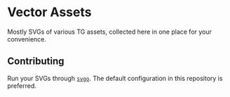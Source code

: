 # Vector Assets

Mostly SVGs of various TG assets, collected here in one place for your convenience.

## Contributing 
Run your SVGs through [`svgo`](https://svgo.dev/). The default configuration in this repository is preferred.